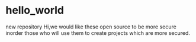 # hello_world
new repository
Hi,we would like these open source to be more secure inorder those who will use them to create projects which are more secured. 
